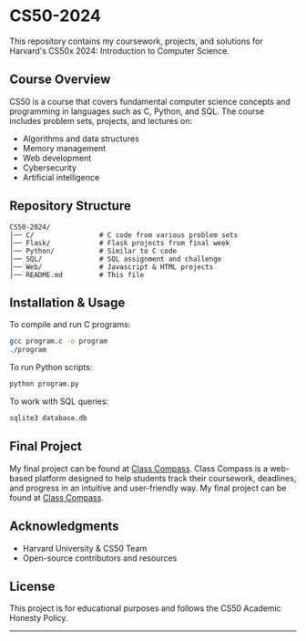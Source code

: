 # CS50-2024

This repository contains my coursework, projects, and solutions for Harvard's CS50x 2024: Introduction to Computer Science.

## Course Overview
CS50 is a course that covers fundamental computer science concepts and programming in languages such as C, Python, and SQL. The course includes problem sets, projects, and lectures on:
- Algorithms and data structures
- Memory management
- Web development
- Cybersecurity
- Artificial intelligence

## Repository Structure
```
CS50-2024/ 
│── C/                # C code from various problem sets 
│── Flask/            # Flask projects from final week 
│── Python/           # Similar to C code
│── SQL/              # SQL assignment and challenge 
│── Web/              # Javascript & HTML projects 
│── README.md         # This file
```

## Installation & Usage
To compile and run C programs:
```bash
gcc program.c -o program
./program
```
To run Python scripts:
```bash
python program.py
```
To work with SQL queries:
```bash
sqlite3 database.db
```

## Final Project
My final project can be found at [Class Compass](https://github.com/PauloVieira-1/class-compass). Class Compass is a web-based platform designed to help students track their coursework, deadlines, and progress in an intuitive and user-friendly way.
My final project can be found at [Class Compass](https://github.com/PauloVieira-1/class-compass).

## Acknowledgments
- Harvard University & CS50 Team
- Open-source contributors and resources

## License
This project is for educational purposes and follows the CS50 Academic Honesty Policy.

---

